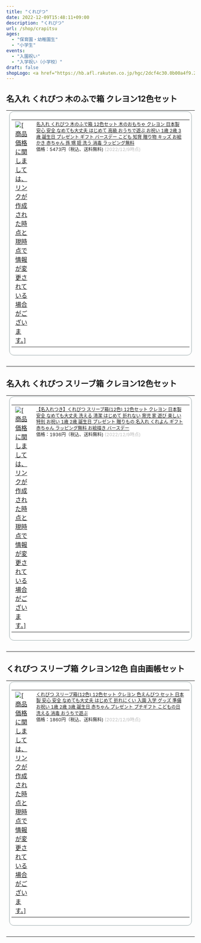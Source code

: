 ```yaml
---
title: "くれぴつ"
date: 2022-12-09T15:48:11+09:00
description: "くれぴつ"
url: /shop/crapitsu
ages:
  - "保育園・幼稚園生"
  - "小学生"
events:
  - "入園祝い"
  - "入学祝い（小学校）"
draft: false
shopLogo: <a href="https://hb.afl.rakuten.co.jp/hgc/2dcf4c30.0b00a4f9.2d823753.c6deaf60/?pc=http%3A%2F%2Fwww.rakuten.co.jp%2Fcrapitsu%2F&link_type=pict&ut=eyJwYWdlIjoic2hvcCIsInR5cGUiOiJwaWN0IiwiY29sIjoxLCJjYXQiOiIxIiwiYmFuIjoiMTY0NDkzMiIsImFtcCI6ZmFsc2V9" target="_blank" rel="nofollow sponsored noopener" style="word-wrap:break-word;"  ><img src="https://hbb.afl.rakuten.co.jp/hlb/2dcf4c30.0b00a4f9.2d823753.c6deaf60/?sid=1&shop=crapitsu&size=1&kind=2&me_id=1362844&me_adv_id=1644932&t=logo" border="0" style="margin:2px" alt="" title=""></a>
---
```

## 名入れ くれぴつ 木のふで箱 クレヨン12色セット
<table border="0" cellpadding="0" cellspacing="0"><tr><td><div style="border:1px solid #95a5a6;border-radius:.75rem;background-color:#FFFFFF;margin:0px;padding:5px;text-align:center;overflow:hidden;"><table><tr><td style="width:0px"><a href="https://hb.afl.rakuten.co.jp/ichiba/2dcf4d8f.4041349b.2dcf4d90.eeb335af/?pc=https%3A%2F%2Fitem.rakuten.co.jp%2Fcrapitsu%2Fcra-k12-naire%2F&link_type=picttext&ut=eyJwYWdlIjoiaXRlbSIsInR5cGUiOiJwaWN0dGV4dCIsInNpemUiOiIweDAiLCJuYW0iOjEsIm5hbXAiOiJyaWdodCIsImNvbSI6MSwiY29tcCI6ImRvd24iLCJwcmljZSI6MSwiYm9yIjoxLCJjb2wiOjEsImJidG4iOjEsInByb2QiOjAsImFtcCI6ZmFsc2V9" target="_blank" rel="nofollow sponsored noopener" style="word-wrap:break-word;"  ><img src="https://hbb.afl.rakuten.co.jp/hgb/2dcf4d8f.4041349b.2dcf4d90.eeb335af/?me_id=1362844&item_id=10000005&pc=https%3A%2F%2Fimage.rakuten.co.jp%2Fcom%2Finc%2Fdirectory-afl%2Fshare%2Fimg%2Ficn%2Fdefault_banner.gif" border="0" style="margin:2px" alt="[商品価格に関しましては、リンクが作成された時点と現時点で情報が変更されている場合がございます。]" title="[商品価格に関しましては、リンクが作成された時点と現時点で情報が変更されている場合がございます。]"></a></td><td style="vertical-align:top;"><p style="font-size:12px;line-height:1.4em;text-align:left;margin:0px;padding:2px 6px;word-wrap:break-word"><a href="https://hb.afl.rakuten.co.jp/ichiba/2dcf4d8f.4041349b.2dcf4d90.eeb335af/?pc=https%3A%2F%2Fitem.rakuten.co.jp%2Fcrapitsu%2Fcra-k12-naire%2F&link_type=picttext&ut=eyJwYWdlIjoiaXRlbSIsInR5cGUiOiJwaWN0dGV4dCIsInNpemUiOiIweDAiLCJuYW0iOjEsIm5hbXAiOiJyaWdodCIsImNvbSI6MSwiY29tcCI6ImRvd24iLCJwcmljZSI6MSwiYm9yIjoxLCJjb2wiOjEsImJidG4iOjEsInByb2QiOjAsImFtcCI6ZmFsc2V9" target="_blank" rel="nofollow sponsored noopener" style="word-wrap:break-word;"  >名入れ くれぴつ 木のふで箱 12色セット 木のおもちゃ クレヨン 日本製 安心 安全 なめても大丈夫 はじめて 高級 おうちで遊ぶ お祝い 1歳 2歳 3歳 誕生日 プレゼント ギフト バースデー こども 知育 贈り物 キッズ お絵かき 赤ちゃん 孫 甥 姪 洗う 消毒 ラッピング無料</a><br><span >価格：5473円（税込、送料無料)</span> <span style="color:#BBB">(2022/12/9時点)</span></p></td></tr></table></div><br><p style="color:#000000;font-size:12px;line-height:1.4em;margin:5px;word-wrap:break-word"></p></td></tr></table>

## 名入れ くれぴつ スリーブ箱 クレヨン12色セット
<table border="0" cellpadding="0" cellspacing="0"><tr><td><div style="border:1px solid #95a5a6;border-radius:.75rem;background-color:#FFFFFF;margin:0px;padding:5px;text-align:center;overflow:hidden;"><table><tr><td style="width:0px"><a href="https://hb.afl.rakuten.co.jp/ichiba/2dcf4d8f.4041349b.2dcf4d90.eeb335af/?pc=https%3A%2F%2Fitem.rakuten.co.jp%2Fcrapitsu%2Fcra-s12-naire%2F&link_type=picttext&ut=eyJwYWdlIjoiaXRlbSIsInR5cGUiOiJwaWN0dGV4dCIsInNpemUiOiIweDAiLCJuYW0iOjEsIm5hbXAiOiJyaWdodCIsImNvbSI6MSwiY29tcCI6ImRvd24iLCJwcmljZSI6MSwiYm9yIjoxLCJjb2wiOjEsImJidG4iOjEsInByb2QiOjAsImFtcCI6ZmFsc2V9" target="_blank" rel="nofollow sponsored noopener" style="word-wrap:break-word;"  ><img src="https://hbb.afl.rakuten.co.jp/hgb/2dcf4d8f.4041349b.2dcf4d90.eeb335af/?me_id=1362844&item_id=10000014&pc=https%3A%2F%2Fimage.rakuten.co.jp%2Fcom%2Finc%2Fdirectory-afl%2Fshare%2Fimg%2Ficn%2Fdefault_banner.gif" border="0" style="margin:2px" alt="[商品価格に関しましては、リンクが作成された時点と現時点で情報が変更されている場合がございます。]" title="[商品価格に関しましては、リンクが作成された時点と現時点で情報が変更されている場合がございます。]"></a></td><td style="vertical-align:top;"><p style="font-size:12px;line-height:1.4em;text-align:left;margin:0px;padding:2px 6px;word-wrap:break-word"><a href="https://hb.afl.rakuten.co.jp/ichiba/2dcf4d8f.4041349b.2dcf4d90.eeb335af/?pc=https%3A%2F%2Fitem.rakuten.co.jp%2Fcrapitsu%2Fcra-s12-naire%2F&link_type=picttext&ut=eyJwYWdlIjoiaXRlbSIsInR5cGUiOiJwaWN0dGV4dCIsInNpemUiOiIweDAiLCJuYW0iOjEsIm5hbXAiOiJyaWdodCIsImNvbSI6MSwiY29tcCI6ImRvd24iLCJwcmljZSI6MSwiYm9yIjoxLCJjb2wiOjEsImJidG4iOjEsInByb2QiOjAsImFtcCI6ZmFsc2V9" target="_blank" rel="nofollow sponsored noopener" style="word-wrap:break-word;"  >【名入れつき】くれぴつ スリーブ箱(12色) 12色セット クレヨン 日本製 安全 なめても大丈夫 洗える 清潔 はじめて 折れない 育児 家 遊び 楽しい 特別 お祝い 1歳 2歳 誕生日 プレゼント 贈りもの 名入れ くれよん ギフト 赤ちゃん ラッピング無料 お絵描き バースデー</a><br><span >価格：1936円（税込、送料無料)</span> <span style="color:#BBB">(2022/12/9時点)</span></p></td></tr></table></div><br><p style="color:#000000;font-size:12px;line-height:1.4em;margin:5px;word-wrap:break-word"></p></td></tr></table>

## くれぴつ スリーブ箱 クレヨン12色 自由画帳セット
<table border="0" cellpadding="0" cellspacing="0"><tr><td><div style="border:1px solid #95a5a6;border-radius:.75rem;background-color:#FFFFFF;margin:0px;padding:5px;text-align:center;overflow:hidden;"><table><tr><td style="width:0px"><a href="https://hb.afl.rakuten.co.jp/ichiba/2dcf4d8f.4041349b.2dcf4d90.eeb335af/?pc=https%3A%2F%2Fitem.rakuten.co.jp%2Fcrapitsu%2Fcra-s12_cra000%2F&link_type=picttext&ut=eyJwYWdlIjoiaXRlbSIsInR5cGUiOiJwaWN0dGV4dCIsInNpemUiOiIweDAiLCJuYW0iOjEsIm5hbXAiOiJyaWdodCIsImNvbSI6MSwiY29tcCI6ImRvd24iLCJwcmljZSI6MSwiYm9yIjoxLCJjb2wiOjEsImJidG4iOjEsInByb2QiOjAsImFtcCI6ZmFsc2V9" target="_blank" rel="nofollow sponsored noopener" style="word-wrap:break-word;"  ><img src="https://hbb.afl.rakuten.co.jp/hgb/2dcf4d8f.4041349b.2dcf4d90.eeb335af/?me_id=1362844&item_id=10000010&pc=https%3A%2F%2Fimage.rakuten.co.jp%2Fcom%2Finc%2Fdirectory-afl%2Fshare%2Fimg%2Ficn%2Fdefault_banner.gif" border="0" style="margin:2px" alt="[商品価格に関しましては、リンクが作成された時点と現時点で情報が変更されている場合がございます。]" title="[商品価格に関しましては、リンクが作成された時点と現時点で情報が変更されている場合がございます。]"></a></td><td style="vertical-align:top;"><p style="font-size:12px;line-height:1.4em;text-align:left;margin:0px;padding:2px 6px;word-wrap:break-word"><a href="https://hb.afl.rakuten.co.jp/ichiba/2dcf4d8f.4041349b.2dcf4d90.eeb335af/?pc=https%3A%2F%2Fitem.rakuten.co.jp%2Fcrapitsu%2Fcra-s12_cra000%2F&link_type=picttext&ut=eyJwYWdlIjoiaXRlbSIsInR5cGUiOiJwaWN0dGV4dCIsInNpemUiOiIweDAiLCJuYW0iOjEsIm5hbXAiOiJyaWdodCIsImNvbSI6MSwiY29tcCI6ImRvd24iLCJwcmljZSI6MSwiYm9yIjoxLCJjb2wiOjEsImJidG4iOjEsInByb2QiOjAsImFtcCI6ZmFsc2V9" target="_blank" rel="nofollow sponsored noopener" style="word-wrap:break-word;"  >くれぴつ スリーブ箱(12色) 12色セット クレヨン 色えんぴつ セット 日本製 安心 安全 なめても大丈夫 はじめて 折れにくい 入園 入学 グッズ 準備 お祝い 1歳 2歳 3歳 誕生日 赤ちゃん プレゼント プチギフト こどもの日 洗える 消毒 おうちで遊ぶ</a><br><span >価格：1860円（税込、送料無料)</span> <span style="color:#BBB">(2022/12/9時点)</span></p></td></tr></table></div><br><p style="color:#000000;font-size:12px;line-height:1.4em;margin:5px;word-wrap:break-word"></p></td></tr></table>

